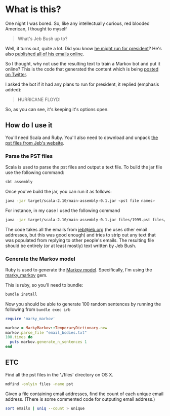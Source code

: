 # What is this?

One night I was bored. So, like any intellectually curious, red blooded American, I thought to myself

 > What's Jeb Bush up to?

Well, it turns out, quite a lot. Did you know [he might run for president](http://www.huffingtonpost.com/2015/02/10/jeb-bush-emails_n_6655504.html)? He's also [published all of his emails online](http://jebbushemails.com/home).

So I thought, why not use the resulting text to train a Markov bot and put it online? This is the code that generated the content which is being [posted on Twitter](https://twitter.com/jebsemails).

I asked the bot if it had any plans to run for president, it replied (emphasis added):

 > HURRICANE FLOYD!

 So, as you can see, it's keeping it's options open.

## How do I use it

You'll need Scala and Ruby. You'll also need to download and unpack [the pst files from Jeb's website](http://jebbushemails.com/email/search).

### Parse the PST files

Scala is used to parse the pst files and output a text file. To build the jar file use the following command:

```sh
sbt assembly
```

Once you've build the jar, you can run it as follows:

```sh
java -jar target/scala-2.10/main-assembly-0.1.jar <pst file names>
```

For instance, in my case I used the following command

```sh
java -jar target/scala-2.10/main-assembly-0.1.jar files/1999.pst files/2000.pst files/2001.pst files/2002.pst files/2003.pst files/200401-06JanJun.pst files/200407-12JulDec.pst files/200501-06JanJun.pst files/200507-12JulDec.pst files/200601-06JanJun.pst files/200607-12JulDec.pst files/2003\ New/12\ December\ 2003\ Public\ 2.pst files/2003\ New/11\ November\ 2003\ Public\ 2.pst files/2003\ New/10\ October\ 2003\ Public\ 2.pst files/2003\ New/09\ September\ 2003\ Public\ 2.pst files/2003\ New/08\ August\ 2003\ Public\ 2.pst files/2003\ New/07\ July\ 2003\ Public\ 2.pst files/2003\ New/06\ June\ 2003\ Public\ 2.pst files/2003\ New/05\ May\ 2003\ Public\ 2.pst files/2003\ New/04\ April\ 2003\ Public\ 2.pst files/2003\ New/03\ March\ 2003\ Public\ 2.pst files/2003\ New/02\ February\ 2003\ Public\ 2.pst files/2002\ New/12\ December\ 2002\ Public.pst files/2003\ New/01\ January\ 2003\ Public\ 2.pst files/2002\ New/08\ August\ 2002\ Public.pst files/2002\ New/10\ October\ 2002\ Public.pst files/2002\ New/07\ July\ 2002\ Public.pst files/2002\ New/06\ June\ 2002\ Public.pst files/2002\ New/05\ May\ 2002\ Public.pst > email_bodies.txt
```

The code takes all the emails from jeb@jeb.org (he uses other email addresses, but this was good enough) and tries to strip out any text that was populated from replying to other people's emails. The resulting file should be entirely (or at least mostly) text written by Jeb Bush.

### Generate the Markov model

Ruby is used to generate the [Markov model](http://en.wikipedia.org/wiki/Markov_model). Specifically, I'm using the [marky_markov](https://github.com/zolrath/marky_markov) gem.

This is ruby, so you'll need to bundle:

```sh
bundle install
```

Now you should be able to generate 100 random sentences by running the following from `bundle exec irb`

```ruby
require 'marky_markov'

markov = MarkyMarkov::TemporaryDictionary.new
markov.parse_file "email_bodies.txt"
100.times do
  puts markov.generate_n_sentences 1
end
```

## ETC

Find all the pst files in the './files' directory on OS X.

```sh
mdfind -onlyin files -name pst
```

Given a file containing email addresses, find the count of each unique email address. (There is some commented code for outputing email address.)

```sh
sort emails | uniq --count > unique
```



